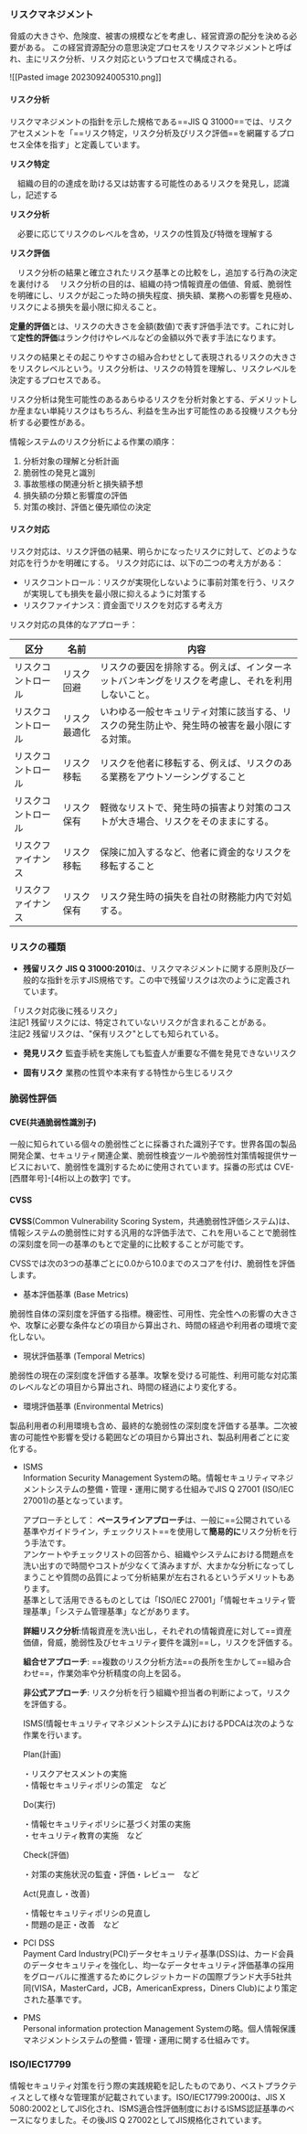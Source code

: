 
### リスクマネジメント
脅威の大きさや、危険度、被害の規模などを考慮し、経営資源の配分を決める必要がある。
この経営資源配分の意思決定プロセスをリスクマネジメントと呼ばれ、主にリスク分析、リスク対応というプロセスで構成される。

![[Pasted image 20230924005310.png]]


#### リスク分析
リスクマネジメントの指針を示した規格である==JIS Q 31000==では、リスクアセスメントを「==リスク特定，リスク分析及びリスク評価==を網羅するプロセス全体を指す」と定義しています。  

**リスク特定**

　組織の目的の達成を助ける又は妨害する可能性のあるリスクを発見し，認識し，記述する

**リスク分析**

　必要に応じてリスクのレベルを含め，リスクの性質及び特徴を理解する

**リスク評価**

　リスク分析の結果と確立されたリスク基準との比較をし，追加する行為の決定を裏付ける
　リスク分析の目的は、組織の持つ情報資産の価値、脅威、脆弱性を明確にし、リスクが起こった時の損失程度、損失額、業務への影響を見極め、リスクによる損失を最小限に抑えること。

**定量的評価**とは、リスクの大きさを金額(数値)で表す評価手法です。これに対して**定性的評価**はランク付けやレベルなどの金額以外で表す手法になります。

リスクの結果とその起こりやすさの組み合わせとして表現されるリスクの大きさをリスクレベルという。リスク分析は、リスクの特質を理解し、リスクレベルを決定するプロセスである。

リスク分析は発生可能性のあるあらゆるリスクを分析対象とする、デメリットしか産まない単純リスクはもちろん、利益を生み出す可能性のある投機リスクも分析する必要性がある。

情報システムのリスク分析による作業の順序：
1. 分析対象の理解と分析計画
2. 脆弱性の発見と識別
3. 事故態様の関連分析と損失額予想
4. 損失額の分類と影響度の評価
5. 対策の検討、評価と優先順位の決定

#### リスク対応
リスク対応は、リスク評価の結果、明らかになったリスクに対して、どのような対応を行うかを明確にする。
リスク対応には、以下の二つの考え方がある：
- リスクコントロール：リスクが実現化しないように事前対策を行う、リスクが実現しても損失を最小限に抑えるように対策する
- リスクファイナンス：資金面でリスクを対応する考え方

リスク対応の具体的なアプローチ：

| 区分               | 名前         | 内容                                                                                             |
| ------------------ | ------------ | ------------------------------------------------------------------------------------------------ |
| リスクコントロール | リスク回避   | リスクの要因を排除する。例えば、インターネットバンキングをリスクを考慮し、それを利用しないこと。 |
| リスクコントロール | リスク最適化 | いわゆる一般セキュリティ対策に該当する、リスクの発生防止や、発生時の被害を最小限にする対策。     |
| リスクコントロール | リスク移転   | リスクを他者に移転する、例えば、リスクのある業務をアウトソーシングすること                       |
| リスクコントロール | リスク保有   | 軽微なリストで、発生時の損害より対策のコストが大き場合、リスクをそのままにする。                 |
| リスクファイナンス | リスク移転   | 保険に加入するなど、他者に資金的なリスクを移転すること                                           |
| リスクファイナンス | リスク保有   | リスク発生時の損失を自社の財務能力内で対処する。                                                 |


### リスクの種類

- **残留リスク**
**JIS Q 31000:2010**は、リスクマネジメントに関する原則及び一般的な指針を示すJIS規格です。この中で残留リスクは次のように定義されています。  
  
「リスク対応後に残るリスク」  
注記1 残留リスクには、特定されていないリスクが含まれることがある。  
注記2 残留リスクは、"保有リスク"としても知られている。

- **発見リスク**
監査手続を実施しても監査人が重要な不備を発見できないリスク

- **固有リスク**
業務の性質や本来有する特性から生じるリスク


### 脆弱性評価

#### **CVE**(共通脆弱性識別子)
一般に知られている個々の脆弱性ごとに採番された識別子です。世界各国の製品開発企業、セキュリティ関連企業、脆弱性検査ツールや脆弱性対策情報提供サービスにおいて、脆弱性を識別するために使用されています。採番の形式は CVE-\[西暦年号]-\[4桁以上の数字] です。

#### CVSS
**CVSS**(Common Vulnerability Scoring System，共通脆弱性評価システム)は、情報システムの脆弱性に対する汎用的な評価手法で、これを用いることで脆弱性の深刻度を同一の基準のもとで定量的に比較することが可能です。  
  
CVSSでは次の3つの基準ごとに0.0から10.0までのスコアを付け、脆弱性を評価します。

- 基本評価基準 (Base Metrics)

脆弱性自体の深刻度を評価する指標。機密性、可用性、完全性への影響の大きさや、攻撃に必要な条件などの項目から算出され、時間の経過や利用者の環境で変化しない。

- 現状評価基準 (Temporal Metrics)

脆弱性の現在の深刻度を評価する基準。攻撃を受ける可能性、利用可能な対応策のレベルなどの項目から算出され、時間の経過により変化する。

- 環境評価基準 (Environmental Metrics)

製品利用者の利用環境も含め、最終的な脆弱性の深刻度を評価する基準。二次被害の可能性や影響を受ける範囲などの項目から算出され、製品利用者ごとに変化する。


- ISMS  
    Information Security Management Systemの略。情報セキュリティマネジメントシステムの整備・管理・運用に関する仕組みでJIS Q 27001 (ISO/IEC 27001)の基となっています。
    
    アプローチとして：
    **ベースラインアプローチ**は、一般に==公開されている基準やガイドライン，チェックリスト==を使用して**簡易的に**リスク分析を行う手法です。  
	アンケートやチェックリストの回答から、組織やシステムにおける問題点を洗い出すので時間やコストが少なくて済みますが、大まかな分析になってしまうことや質問の品質によって分析結果が左右されるというデメリットもあります。  
	基準として活用できるものとしては「ISO/IEC 27001」「情報セキュリティ管理基準」「システム管理基準」などがあります。
	
	**詳細リスク分析**:情報資産を洗い出し，それぞれの情報資産に対して==資産価値，脅威，脆弱性及びセキュリティ要件を識別==し，リスクを評価する。
	
	**組合せアプローチ**:
	==複数のリスク分析方法==の長所を生かして==組み合わせ==，作業効率や分析精度の向上を図る。
	
	**非公式アプローチ**:
	リスク分析を行う組織や担当者の判断によって，リスクを評価する。
	
	ISMS(情報セキュリティマネジメントシステム)におけるPDCAは次のような作業を行います。

	Plan(計画)
	
	・リスクアセスメントの実施  
	・情報セキュリティポリシの策定　など
	
	Do(実行)
	
	・情報セキュリティポリシに基づく対策の実施  
	・セキュリティ教育の実施　など
	
	Check(評価)
	
	・対策の実施状況の監査・評価・レビュー　など
	
	Act(見直し・改善)
	
	・情報セキュリティポリシの見直し  
	・問題の是正・改善　など

- PCI DSS  
    Payment Card Industry(PCI)データセキュリティ基準(DSS)は、カード会員のデータセキュリティを強化し、均一なデータセキュリティ評価基準の採用をグローバルに推進するためにクレジットカードの国際ブランド大手5社共同(VISA，MasterCard，JCB，AmericanExpress，Diners Club)により策定された基準です。

- PMS  
    Personal information protection Management Systemの略。個人情報保護マネジメントシステムの整備・管理・運用に関する仕組みです。

### ISO/IEC17799
情報セキュリティ対策を行う際の実践規範を記したものであり、ベストプラクティスとして様々な管理策が記載されています。ISO/IEC17799:2000は、JIS X 5080:2002としてJIS化され、ISMS適合性評価制度におけるISMS認証基準のベースになりました。その後JIS Q 27002としてJIS規格化されています。

